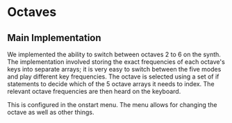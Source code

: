 # Octaves

## Main Implementation

We implemented the ability to switch between octaves 2 to 6 on the synth. The implementation involved storing the exact frequencies of each octave's keys into separate arrays; it is very easy to switch between the five modes and play different key frequencies. The octave is selected using a set of if statements to decide which of the 5 octave arrays it needs to index. The relevant octave frequencies are then heard on the keyboard.


This is configured in the onstart menu. The menu allows for changing the octave as well as other things.

